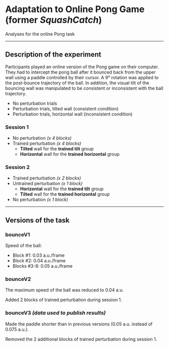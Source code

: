 # Adaptation to Online Pong Game (former *SquashCatch*)

Analyses for the online Pong task

---

## Description of the experiment

Participants played an online version of the Pong game on their computer. They had to intercept the pong ball after it bounced back from the upper wall using a paddle controlled by their cursor.
A 9° rotation was applied to the post-bounce trajectory of the ball. In addition, the visual tilt of the bouncing wall was manipulated to be consistent or inconsistent with the ball trajectory.

- No perturbation trials
- Perturbation trials, tilted wall (consistent condition)
- Perturbation trials, horizontal wall (inconsistent condition)

### Session 1

- No perturbation *(x 4 blocks)*
- Trained perturbation *(x 4 blocks)*
  - **Tilted** wall for the **trained tilt** group
  - **Horizontal** wall for the **trained horizontal** group

### Session 2

- Trained perturbation *(x 2 blocks)*
- Untrained perturbation *(x 1 block)*
  - **Horizontal** wall for the **trained tilt** group
  - **Tilted** wall for the **trained horizontal** group
- No perturbation *(x 1 block)*


---

## Versions of the task

### bounceV1

Speed of the ball:
- Block #1: 0.03 a.u./frame
- Block #2: 0.04 a.u./frame
- Blocks #3-8: 0.05 a.u./frame

### bounceV2

The maximum speed of the ball was reduced to 0.04 a.u.

Added 2 blocks of trained perturbation during session 1.

### bounceV3 *(data used to publish results)*

Made the paddle shorter than in previous versions (0.05 a.u. instead of 0.075 a.u.).

Removed the 2 additional blocks of trained perturbation during session 1.
